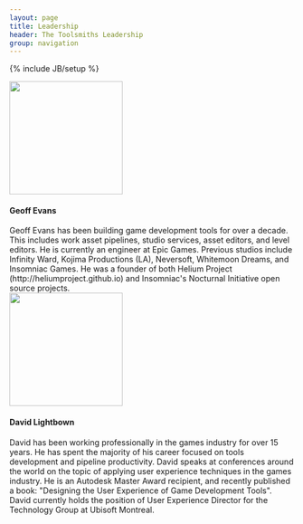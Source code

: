 ```yaml
---
layout: page
title: Leadership
header: The Toolsmiths Leadership
group: navigation
---
```

{% include JB/setup %}

<div class="span6">
  <img height="200" width="200" src="{{ site.url }}/assets/Geoff_Evans.jpg">
  <h4>Geoff Evans</h4>
  Geoff Evans has been building game development tools for over a decade. This includes work asset pipelines, studio services, asset editors, and level editors. He is currently an engineer at Epic Games. Previous studios include Infinity Ward, Kojima Productions (LA), Neversoft, Whitemoon Dreams, and Insomniac Games. He was a founder of both Helium Project (http://heliumproject.github.io) and Insomniac's Nocturnal Initiative open source projects.
</div>

<div class="span6">
  <img height="200" width="200" src="{{ site.url }}/assets/David_Lightbown.jpg">
  <h4>David Lightbown</h4>
  David has been working professionally in the games industry for over 15 years. He has spent the majority of his career focused on tools development and pipeline productivity. David speaks at conferences around the world on the topic of applying user experience techniques in the games industry. He is an Autodesk Master Award recipient, and recently published a book: "Designing the User Experience of Game Development Tools". David currently holds the position of User Experience Director for the Technology Group at Ubisoft Montreal.
</div>